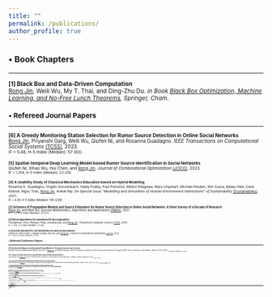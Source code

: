 ```yaml
---
title: ""
permalink: /publications/
author_profile: true
---
```

### <span>&#8226;</span> Book Chapters
------
<small><b>[1] Black Box and Data-Driven Computation</b><br> 
<ins>Rong Jin</ins>, Weili Wu, My T. Thai, and Ding-Zhu Du.
<i>in Book [Black Box Optimization, Machine Learning, and No-Free Lunch Theorems](https://www.springer.com/gp/book/9783030665142#aboutBook), Springer, Cham</i>.

### <span>&#8226;</span> Refereed Journal Papers
------
<small><b>[6] A Greedy Monitoring Station Selection for Rumor Source Detection in Online Social Networks</b><br>
<ins>Rong Jin</ins>, Priyanshi Garg, Weili Wu, Qiufen Ni, and Rosanna Guadagno.
<i>IEEE Transactions on Computational Social Systems</i> [(TCSS)](https://ieeexplore.ieee.org/xpl/RecentIssue.jsp?punumber=6570650), 2023.<br>
<sup>IF = 5.48, H-5 Index (Median): 57 (83)</sup>

<small><b>[5] Spatial-temporal Deep Learning Model based Rumor Source Identification in Social Networks</b><br>
Qiufen Ni, Xihao Wu, Hui Chen, and <ins>Rong Jin</ins>.
<i>Journal of Combinatorial Optimization</i> [(JOCO)](https://www.springer.com/journal/10878#:~:text=The%20Journal%20of%20Combinatorial%20Optimization,and%20special%20issues%20of%20journals), 2023.<br>
<sup>IF = 1.254, H-5 Index (Median): 23 (29)</sup>

<small><b>[4] A Usability Study of Classical Mechanics Education based on Hybrid Modeling</b><br>
Rosanna E. Guadagno, Virgilio Gonzenbach, Haley Puddy, Paul Fishwick, Midori Kitagawa, Mary Urquhart, Michael Kesden, Ken Suura, Bailey Hale, Cenk Koknar, Ngoc Tran, <ins>Rong Jin</ins>, Aniket Raj.
<i>On Special Issue "Modelling and Simulation of Human-Environment Interactions" of Sustainability</i> [(Sustainability)](https://www.mdpi.com/journal/sustainability/special_issues/Human_Environment_Interactions), 2021.<br>
<sup>IF = 4.39, H-5 Index (Median): 185 (238)</sup>

<small><b>[3] Schemes of Propagation Models and Source Estimators for Rumor Source Detection in Online Social Networks: A Short Survey of a Decade of Research</b><br> 
<ins>Rong Jin</ins>, and Weili Wu. <i>Discrete Mathematics, Algorithms and Applications</i> [(DMAA)](https://www.worldscientific.com/worldscinet/dmaa), 2021.<br>
<sup>IF = 1.2, H-5 Index (Median): 20 (27)</sup>

<small><b>[2] Novel algorithms for maximum DS decomposition</b><br> 
Shengminjie Chen, Wenguo Yang, Suixiang Gao, and <ins>Rong Jin</ins>.
<i>Theoretical Computer Science</i> [(TCS)](https://www.journals.elsevier.com/theoretical-computer-science), 2020.<br>
<sup>IF = 1.291, H-5 Index (Median): 37 (46)</sup>

<small><b>[1] Discount allocation for cost minimization in online social networks</b><br> 
Qiufen Ni, Smita Ghosh, Chuanhe Huang, Weili Wu, and <ins>Rong Jin</ins>.
<i>Journal of Combinatorial Optimization</i> [(JOCO)](https://www.springer.com/journal/10878#:~:text=The%20Journal%20of%20Combinatorial%20Optimization,and%20special%20issues%20of%20journals), 2020.<br>
<sup>IF = 1.254, H-5 Index (Median): 23 (29)</sup>

### <span>&#8226;</span> Refereed Conference Papers
------
<small><b>[12] Artificial Intelligence and Simulated Virtual Models in Teaching Construction Courses</b><br> 
Deepak Sharma, Rakeshkumar Mahto, Qice Sun*, <ins>Rong Jin</ins>, and Mansi Rastogi.
<i>ASCE  Construction Institute (CI) \& Construction Research Congress(CRC) Joint Conference</i>, Des Moines, March 20-23, 2024. <sub>[H-5 Index (Median): 15 (21)]</sub>

<small><b>[11] A Study of Human Fitness Pose Classification Using Artificial Neural Networks</b><br> 
Sijie Shang*, and <ins>Rong Jin</ins>.
<i>IEEE 11th International Conference on Information Technology (ICIT)</i>, Amman, Jordan, August 8-9, 2023. <sub>(AR = 50.3%)</sub>

<small><b>[10] Graph Neural Network Based Approach for Rumor Detection on Social Networks</b><br> 
Daniel Hosseini*, and <ins>Rong Jin</ins>.
<i>IEEE International Conference on Smart Applications, Communications and Networking (SmartNets)</i>, Istanbul, Turkey, July 25-27, 2023.<sub>[H-5 Index (Median): 9 (11)]</sub>

<small><b>[9] Exploring Machine Learning Techniques for Fall Risk Prediction Using the Berg Balance Scale</b><br> 
Christopher Ta*, and <ins>Rong Jin</ins>.
<i>2023 IEEE World AI IoT Congress (AIIoT)</i>, virtual, June 7-10, 2023. (<b>Best Paper Award</b>)<br>
<sup>AR = 39%, H-5 Index (Median): 12 (17)</sup>

<small><b>[8] A Machine Learning-Based pH Color Recognition for Monitoring Chronic Kidney Disease</b><br> 
Michael Lum*, and <ins>Rong Jin</ins>.
<i>2023 IEEE World AI IoT Congress (AIIoT)</i>, virtual, June 7-10, 2023.<br>
<sup>AR = 39%, H-5 Index (Median): 12 (17)</sup>

<small><b>[7] Using Reinforcement Learning to Train Generative Adversarial Networks for Image Generation</b><br> 
Austin Nguyen* and <ins>Rong Jin</ins>.
<i>2023 IEEE 13th Annual Computing and Communication Workshop and Conference (CCWC)</i>, virtual, March 8-11, 2023. (<b>Best Paper Award</b>)<br>
<sup>AR = 40%, H-5 Index (Median): 38 (63)</sup>

<small><b>[6] Spatial Temporal Graph Convolutional Network Model for Rumor Source Detection under Multiple Observations in Social Networks</b><br> 
Xihao Wu, Hui Chen, <ins>Rong Jin</ins>, and Qiufen Ni.
<i>The 15th EAI International Wireless Internet Conference (WiCON)</i>, virtual, November 17, 2022. <sub>(AR = 35.5%)</sub>


<small><b>[5] Novel algorithms for maximum DS decomposition</b><br> 
Shengminjie Chen, Wenguo Yang, Suixiang Gao, and <ins>Rong Jin</ins>.
<i>The 14th Annual International Conference on Combinatorial Optimization and Applications (COCOA)</i>, Dallas, Texas, USA, December 11-13, 2020. (<i>invited to submit to the journal [TCS](https://www.journals.elsevier.com/theoretical-computer-science)</i>)<br>
<sup>AR = 52.8%, H-5 Index (Median): 8 (12)</sup>

<small><b>[4] Scaffolded Training Environment for Physics Programming (STEPP): Modeling High School Physics using Concept Maps and State Machines</b><br>
Midori Kitagawa, Paul Fishwick, Michael Kesden, Mary Urquhart, Rosanna Guadagno, <ins>Rong Jin</ins>, Ngoc Tran, Erik Omogbehin, Aditya Prakash, Priyanka Awaraddi, Baily Hale, Ken Suura, Aniket Raj, James Stanfield, and Henry Vo.
<i>Proceedings of the 2019 ACM SIGSIM Conference on Principles of Advanced Discrete Simulation (PADS)</i>, Chicago, Illinois, USA, June 3-5, 2019. <sub>(AR = 45%)</sub>

<small><b>[3] LearnDNA: An Interactive VR Application for Learning DNA Structure</b><br>
Lakshmi Sharma*, <ins>Rong Jin</ins>, Balakrishnan Prabhakaran, and Murry Gans.
<i>Proceedings of the ACM 3rd International Workshop on Interactive and Spatial Computing (IWISC)</i>, Richardson, Texas, USA, April 12-13, 2018. <sub>(AR = 60%)</sub>

<small><b>[2] QoE Studies on Interactive 3D Tele-Immersion</b><br>
Kevin Desai, Suraj Raghuraman, <ins>Rong Jin</ins>, and Balakrishnan Prabhakaran.
<i>2017 IEEE International Symposium on Multimedia (ISM)</i>, Taichung, Taiwan, December 11-13, 2017.<br>
<sup>AR = 23%, H-5 Index (Median): 17 (24)</sup>

<small><b>[1] Experiences with Multi-Modal Collaborative Virtual Laboratory (MMCVL)</b><br>
Kevin Desai, Uriel Haile Hernndez Belmonte, <ins>Rong Jin</ins>, Balakrishnan Prabhakaran, Paul Diehl, Victor Ayala Ramirez, Vinu Johnson, and Murry Gans.
<i>2017 IEEE Third International Conference on Multimedia Big Data (BigMM)</i>, Laguna Hills, California, USA, April 19-21, 2017.<br>
<sup>AR = 23.9%, H-5 Index (Median): 22 (28)</sup>

### <span>&#8226;</span> Research Project Presentations (Poster & Abstract)
------
<small><b>[4] Development of Scaffolded Virtual Training Environment for Excavator Operations</b><br>
Qice Sun*, and <ins>Rong Jin</ins>, a poster at <i>Summer Undergraduate Research Academy (SUReA)</i>, CSUF, CA, August 4, 2023.

<small><b>[3] Exploring the Solar System in a Virtual Environment</b><br>
Emmanuel Salcedo*, and <ins>Rong Jin</ins>, a poster at <i>Summer Undergraduate Research Academy (SUReA)</i>, CSUF, CA, August 4, 2023.

<small><b>[2] Towards Collaborative Learning Environment in Augmented Reality (AR) - An AR Study Room Application</b><br>
Emmanuel Salcedo*, Arturo Salazar*, Tai Nguyen*, and <ins>Rong Jin</ins>, a refereed poster at <i>Southern California Conferences for Undergraduate Research (SCCUR)</i>, Pepperdine University, CA, November 19, 2022.

<small><b>[1] Virtual Interaction with Gravitational Waves to Observe Relativity (VIGOR)</b><br>
Michael Kesden, Midori Kitagawa, Mary Urquhart, Roger Malina, Thulasi Pillai, Monisha Elumalai, Ngoc Tran, and <ins>Rong Jin</ins>, <i>Bulletin of the American Physical Society</i>, Volume 67(6), Pages Z06.003, New York, NY, April 9-12, 2022.


<sub>
<i>
<b>*</b> indicates my supervised undergraduate/graduate students co-authors.<br>
IF = Impact Factor of the year published in a journal when known.<br>
AR = Acceptance Rate of the year published in a conference when known from the conference.<br>
H-5 Index (Median) according to Google Scholar.
</i>
</sub>

#### Misc
<small> My [Erdös Number](https://www.oakland.edu/enp/) is 3: Weili Wu - Ronald L. Graham - Paul Erdös 
